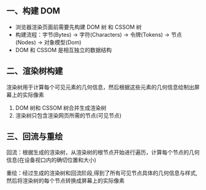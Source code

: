 ## 一、构建 DOM

- 浏览器渲染页面前需要先构建 DOM 树 和 CSSOM 树
- 构建流程：字节(Bytes) → 字符(Characters) → 令牌(Tokens) → 节点(Nodes) → 对象模型(Dom)
- DOM 和 CSSOM 是相互独立的数据结构

## 二、渲染树构建

渲染树用于计算每个可见元素的几何信息，然后根据这些元素的几何信息绘制出屏幕上的实际像素

1. DOM 树和 CSSOM 树合并生成渲染树
2. 渲染树只包含渲染网页所需的节点(可见节点)

## 三、回流与重绘

回流：根据生成的渲染树，从渲染树的根节点开始进行遍历，计算每个节点的几何信息(在设备视口内的确切位置和大小)

重绘：经过生成的渲染树和回流阶段,得到了所有可见节点具体的几何信息与样式,然后将渲染树的每个节点转换成屏幕上的实际像素
